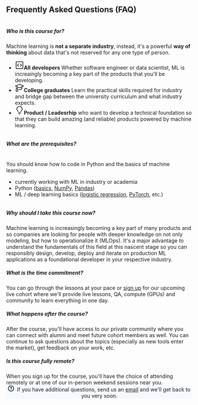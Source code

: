 <section id="faq">
<h2 class="ai-center-all mt-0 mb-2 md-typeset">Frequently Asked Questions (FAQ)</h2>

<div class="faq-accordion mt-4 mb-4" id="faq-accordion">
<div class="row">
    <div class="col-md-6" data-aos="fade-right">
        <div class="card">
            <div class="card-header collapsed" id="heading1" data-toggle="collapse" data-target="#faq-collapse1" aria-expanded="true" aria-controls="cfaq-ollapse1">
            <h5 class="my-0" style="display: inline-block;">Who is this course for?</h5>
            <span class="faq-toggle" aria-hidden="true" style="float:right;"></span>
            </div>
            <div id="faq-collapse1" class="collapse" aria-labelledby="heading1" data-parent="#faq-accordion">
            <div class="card-body">
            Machine learning is <b>not a separate industry</b>, instead, it's a powerful <b>way of thinking</b> about data that's not reserved for any one type of person.
                <ul>
                    <li><span class="twemoji mr-1"><svg xmlns="http://www.w3.org/2000/svg" viewBox="0 0 24 24" width="24" height="24"><path d="M10.3 8.24a.75.75 0 01-.04 1.06L7.352 12l2.908 2.7a.75.75 0 11-1.02 1.1l-3.5-3.25a.75.75 0 010-1.1l3.5-3.25a.75.75 0 011.06.04zm3.44 1.06a.75.75 0 111.02-1.1l3.5 3.25a.75.75 0 010 1.1l-3.5 3.25a.75.75 0 11-1.02-1.1l2.908-2.7-2.908-2.7z"></path><path fill-rule="evenodd" d="M2 3.75C2 2.784 2.784 2 3.75 2h16.5c.966 0 1.75.784 1.75 1.75v16.5A1.75 1.75 0 0120.25 22H3.75A1.75 1.75 0 012 20.25V3.75zm1.75-.25a.25.25 0 00-.25.25v16.5c0 .138.112.25.25.25h16.5a.25.25 0 00.25-.25V3.75a.25.25 0 00-.25-.25H3.75z"></path></svg></span><b>All developers</b> Whether software engineer or data scientist, ML is increaingly becoming a key part of the products that you'll be developing.</li>
                    <li><span class="twemoji mr-1"><svg xmlns="http://www.w3.org/2000/svg" viewBox="0 0 24 24" width="24" height="24"><path fill-rule="evenodd" d="M12.292 2.06a.75.75 0 00-.584 0L.458 6.81a.75.75 0 000 1.38L4.25 9.793v3.803a2.901 2.901 0 00-1.327.757c-.579.58-.923 1.41-.923 2.43v4.5c0 .248.128.486.335.624.06.04.117.073.22.124.124.062.297.138.52.213.448.149 1.09.288 1.925.288s1.477-.14 1.925-.288c.223-.075.396-.15.52-.213a2.11 2.11 0 00.21-.117A.762.762 0 008 21.28v-4.5c0-1.018-.344-1.85-.923-2.428a2.9 2.9 0 00-1.327-.758v-3.17l5.958 2.516a.75.75 0 00.584 0l5.208-2.2v4.003a2.552 2.552 0 01-.079.085 4.057 4.057 0 01-.849.65c-.826.488-2.255 1.021-4.572 1.021-.612 0-1.162-.037-1.654-.1a.75.75 0 00-.192 1.487c.56.072 1.173.113 1.846.113 2.558 0 4.254-.592 5.334-1.23.538-.316.914-.64 1.163-.896a2.84 2.84 0 00.392-.482h.001A.75.75 0 0019 15v-4.892l4.542-1.917a.75.75 0 000-1.382l-11.25-4.75zM5 15c-.377 0-.745.141-1.017.413-.265.265-.483.7-.483 1.368v4.022c.299.105.797.228 1.5.228s1.201-.123 1.5-.228V16.78c0-.669-.218-1.103-.483-1.368A1.431 1.431 0 005 15zm7-3.564L2.678 7.5 12 3.564 21.322 7.5 12 11.436z"></path></svg></span><b>College graduates</b> Learn the practical skills required for industry and bridge gap between the university curriculum and what industry expects.</li>
                    <li><span class="twemoji mr-1"><svg xmlns="http://www.w3.org/2000/svg" viewBox="0 0 24 24" width="24" height="24"><path fill-rule="evenodd" d="M12 2.5c-3.81 0-6.5 2.743-6.5 6.119 0 1.536.632 2.572 1.425 3.56.172.215.347.422.527.635l.096.112c.21.25.427.508.63.774.404.531.783 1.128.995 1.834a.75.75 0 01-1.436.432c-.138-.46-.397-.89-.753-1.357a18.354 18.354 0 00-.582-.714l-.092-.11c-.18-.212-.37-.436-.555-.667C4.87 12.016 4 10.651 4 8.618 4 4.363 7.415 1 12 1s8 3.362 8 7.619c0 2.032-.87 3.397-1.755 4.5-.185.23-.375.454-.555.667l-.092.109c-.21.248-.405.481-.582.714-.356.467-.615.898-.753 1.357a.75.75 0 01-1.437-.432c.213-.706.592-1.303.997-1.834.202-.266.419-.524.63-.774l.095-.112c.18-.213.355-.42.527-.634.793-.99 1.425-2.025 1.425-3.561C18.5 5.243 15.81 2.5 12 2.5zM9.5 21.75a.75.75 0 01.75-.75h3.5a.75.75 0 010 1.5h-3.5a.75.75 0 01-.75-.75zM8.75 18a.75.75 0 000 1.5h6.5a.75.75 0 000-1.5h-6.5z"></path></svg></span><b>Product / Leadesrhip</b> who want to develop a technical foundation so that they can build amazing (and reliable) products powered by machine learning.</li>
                </ul>
            </div>
            </div>
        </div>
        <div class="card">
            <div class="card-header collapsed" id="heading3" data-toggle="collapse" data-target="#faq-collapse2" aria-expanded="true" aria-controls="faq-collapse2">
            <h5 class="my-0" style="display: inline-block;">What are the prerequisites?</h5>
            <span class="faq-toggle" aria-hidden="true" style="float:right;"></span>
            </div>
            <div id="faq-collapse2" class="collapse" aria-labelledby="heading3" data-parent="#faq-accordion">
            <div class="card-body">
                <p>You should know how to code in Python and the basics of machine learning.</p>
                <ul>
                    <li>currently working with ML in industry or academia</li>
                    <li>Python (<a href="../courses/foundations/python" target="_blank">basics</a>, <a href="../courses/foundations/numpy" target="_blank">NumPy</a>, <a href="../courses/foundations/pandas" target="_blank">Pandas</a>)</li>
                    <li>ML / deep learning basics (<a href="../courses/foundations/logistic-regression" target="_blank">logistic regression</a>, <a href="../courses/foundations/pytorch" target="_blank">PyTorch</a>, etc.)</li>
                </ul>
            </div>
            </div>
        </div>
        <div class="card">
            <div class="card-header collapsed" id="heading2" data-toggle="collapse" data-target="#faq-collapse3" aria-expanded="true" aria-controls="faq-collapse3">
            <h5 class="my-0" style="display: inline-block;">Why should I take this course now?</h5>
            <span class="faq-toggle" aria-hidden="true" style="float:right;"></span>
            </div>
            <div id="faq-collapse3" class="collapse" aria-labelledby="heading2" data-parent="#faq-accordion">
            <div class="card-body">
                Machine learning is increasingly becoming a key part of many products and so companies are looking for people with deeper knowledge on not only modeling, but how to operationalize it (MLOps). It's a major advantage to understand the fundamentals of this field at this nascent stage so you can responsibly design, develop, deploy and iterate on production ML applications as a foundational developer in your respective industry.
            </div>
            </div>
        </div>
    </div>
    <div class="col-md-6" data-aos="fade-left">
        <div class="card">
            <div class="card-header collapsed" id="heading7" data-toggle="collapse" data-target="#faq-collapse5" aria-expanded="true" aria-controls="faq-collapse5">
                <h5 class="my-0" style="display: inline-block;">What is the time commitment?</h5>
                <span class="faq-toggle" aria-hidden="true" style="float:right;"></span>
            </div>
            <div id="faq-collapse5" class="collapse" aria-labelledby="heading7" data-parent="#faq-accordion">
                <div class="card-body">
                    You can go through the lessons at your pace or <a href="https://4190urw86oh.typeform.com/madewithml" target="_blank">sign up</a> for our upcoming live cohort where we'll provide live lessons, QA, compute (GPUs) and community to learn everything in one day.
                </div>
            </div>
        </div>
        <div class="card">
            <div class="card-header collapsed" id="heading8" data-toggle="collapse" data-target="#faq-collapse6" aria-expanded="true" aria-controls="faq-collapse6">
            <h5 class="my-0" style="display: inline-block;">What happens after the course?</h5>
            <span class="faq-toggle" aria-hidden="true" style="float:right;"></span>
            </div>
            <div id="faq-collapse6" class="collapse" aria-labelledby="heading8" data-parent="#faq-accordion">
            <div class="card-body">
                After the course, you'll have access to our private community where you can connect with alumni and meet future cohort members as well. You can continue to ask questions about the topics (especially as new tools enter the market), get feedback on your work, etc.
            </div>
            </div>
        </div>
        <div class="card">
            <div class="card-header collapsed" id="heading10" data-toggle="collapse" data-target="#faq-collapse7" aria-expanded="true" aria-controls="faq-collapse7">
            <h5 class="my-0" style="display: inline-block;">Is this course fully remote?</h5>
            <span class="faq-toggle" aria-hidden="true" style="float:right;"></span>
            </div>
            <div id="faq-collapse7" class="collapse" aria-labelledby="heading10" data-parent="#faq-accordion">
            <div class="card-body">
                When you sign up for the course, you'll have the choice of attending remotely or at one of our in-person weekend sessions near you.
            </div>
            </div>
        </div>
    </div>
</div>
</div>
</section>

<div class="mt-4 px-3 py-3" style="background-color: #f5f9fd; text-align: center;">
<svg xmlns="http://www.w3.org/2000/svg" viewBox="0 0 16 16" width="16" height="16"><path d="M0 8a8 8 0 1 1 16 0A8 8 0 0 1 0 8Zm8-6.5a6.5 6.5 0 1 0 0 13 6.5 6.5 0 0 0 0-13ZM6.92 6.085h.001a.749.749 0 1 1-1.342-.67c.169-.339.436-.701.849-.977C6.845 4.16 7.369 4 8 4a2.756 2.756 0 0 1 1.637.525c.503.377.863.965.863 1.725 0 .448-.115.83-.329 1.15-.205.307-.47.513-.692.662-.109.072-.22.138-.313.195l-.006.004a6.24 6.24 0 0 0-.26.16.952.952 0 0 0-.276.245.75.75 0 0 1-1.248-.832c.184-.264.42-.489.692-.661.103-.067.207-.132.313-.195l.007-.004c.1-.061.182-.11.258-.161a.969.969 0 0 0 .277-.245C8.96 6.514 9 6.427 9 6.25a.612.612 0 0 0-.262-.525A1.27 1.27 0 0 0 8 5.5c-.369 0-.595.09-.74.187a1.01 1.01 0 0 0-.34.398ZM9 11a1 1 0 1 1-2 0 1 1 0 0 1 2 0Z"></path></svg>&nbsp; If you have additional questions, send us an <a href="mailto:goku@madewithml.com" target="_blank">email</a> and we'll get back to you very soon.
</div>
